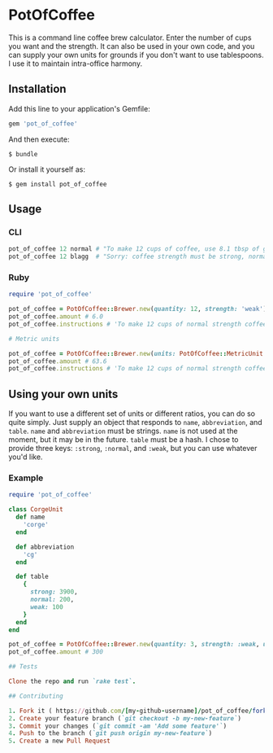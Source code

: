 # PotOfCoffee

This is a command line coffee brew calculator.
Enter the number of cups you want and the strength.
It can also be used in your own code, and you can supply your own units for grounds if you don't want to use tablespoons.
I use it to maintain intra-office harmony.

## Installation

Add this line to your application's Gemfile:

```ruby
gem 'pot_of_coffee'
```

And then execute:

    $ bundle

Or install it yourself as:

    $ gem install pot_of_coffee

## Usage

### CLI
```ruby
pot_of_coffee 12 normal # "To make 12 cups of coffee, use 8.1 tbsp of grounds."
pot_of_coffee 12 blagg  # "Sorry: coffee strength must be strong, normal, or weak"
```

### Ruby
```ruby
require 'pot_of_coffee'

pot_of_coffee = PotOfCoffee::Brewer.new(quantity: 12, strength: 'weak')
pot_of_coffee.amount # 6.0
pot_of_coffee.instructions # 'To make 12 cups of normal strength coffee, use 6.0 tbsp.'

# Metric units

pot_of_coffee = PotOfCoffee::Brewer.new(units: PotOfCoffee::MetricUnit.new)
pot_of_coffee.amount # 63.6
pot_of_coffee.instructions # 'To make 12 cups of normal strength coffee, use 63.6 g.'

```

## Using your own units
If you want to use a different set of units or different ratios, you can do so quite simply.
Just supply an object that responds to `name`, `abbreviation`, and `table`.
`name` and `abbreviation` must be strings.
`name` is not used at the moment, but it may be in the future.
`table` must be a hash.
I chose to provide three keys: `:strong`, `:normal`, and `:weak`, but you can use whatever you'd like.

### Example
```ruby
require 'pot_of_coffee'

class CorgeUnit
  def name
    'corge'
  end

  def abbreviation
    'cg'
  end

  def table
    {
      strong: 3900,
      normal: 200,
      weak: 100
    }
  end
end

pot_of_coffee = PotOfCoffee::Brewer.new(quantity: 3, strength: :weak, units: CorgeUnit.new)
pot_of_coffee.amount # 300

## Tests

Clone the repo and run `rake test`.

## Contributing

1. Fork it ( https://github.com/[my-github-username]/pot_of_coffee/fork )
2. Create your feature branch (`git checkout -b my-new-feature`)
3. Commit your changes (`git commit -am 'Add some feature'`)
4. Push to the branch (`git push origin my-new-feature`)
5. Create a new Pull Request
